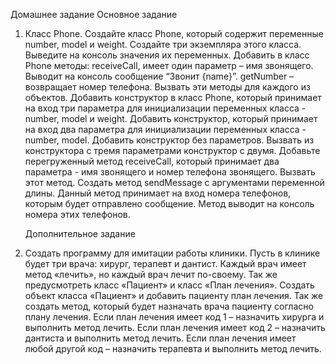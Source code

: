 Домашнее задание
Основное задание
1. Класс Phone.
   Создайте класс Phone, который содержит переменные number, model и
   weight.
   Создайте три экземпляра этого класса.
   Выведите на консоль значения их переменных.
   Добавить в класс Phone методы: receiveCall, имеет один параметр – имя
   звонящего. Выводит на консоль сообщение “Звонит {name}”. getNumber –
   возвращает номер телефона. Вызвать эти методы для каждого из
   объектов.
   Добавить конструктор в класс Phone, который принимает на вход три
   параметра для инициализации переменных класса - number, model и
   weight.
   Добавить конструктор, который принимает на вход два параметра для
   инициализации переменных класса - number, model.
   Добавить конструктор без параметров.
   Вызвать из конструктора с тремя параметрами конструктор с двумя.
   Добавьте перегруженный метод receiveCall, который принимает два
   параметра - имя звонящего и номер телефона звонящего. Вызвать этот
   метод.
   Создать метод sendMessage с аргументами переменной длины. Данный
   метод принимает на вход номера телефонов, которым будет отправлено
   сообщение. Метод выводит на консоль номера этих телефонов.

   Дополнительное задание
2. Создать программу для имитации работы клиники.
   Пусть в клинике будет три врача: хирург, терапевт и дантист.
   Каждый врач имеет метод «лечить», но каждый врач лечит по-своему.
   Так же предусмотреть класс «Пациент» и класс «План лечения».
   Создать объект класса «Пациент» и добавить пациенту план лечения.
   Так же создать метод, который будет назначать врача пациенту согласно
   плану лечения.
   Если план лечения имеет код 1 – назначить хирурга и выполнить метод
   лечить.
   Если план лечения имеет код 2 – назначить дантиста и выполнить метод
   лечить.
   Если план лечения имеет любой другой код – назначить терапевта и
   выполнить метод лечить.

